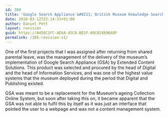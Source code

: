 ```yaml
---
id: 389
title: 'Google Search Appliance &#8211; British Museum Knowledge Search'
date: 2018-03-12T22:14:33+01:00
author: Daniel Pett
layout: revision
guid: https://A458C1FC-AE6A-45C0-BD1F-A0C82469648F
permalink: /386-revision-v1/
---
```

One of the first projects that I was assigned after returning from shared parental leave, was the management of the delivery of the museum&#8217;s implementation of Google Search Appliance (GSA) by Extended Content Solutions. This product was selected and procured by the head of Digital and the head of Information Services, and was one of the highest value systems that the museum deployed during the period that Digital and Publishing existed.

GSA was meant to be a replacement for the Museum&#8217;s ageing Collection Online System, but soon after taking this on, it became apparent that the GSA was not able to fulfil this by itself as it was just an interface that pointed the user to a webpage and was not a content management system.